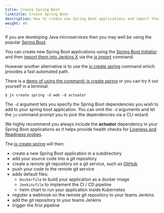 ```yaml
---
title: Create Spring Boot
linktitle: Create Spring Boot
description: How to create new Spring Boot applications and import them into Jenkins X
weight: 40
---
```


If you are developing Java microservices then you may well be using the popular [Spring Boot](https://projects.spring.io/spring-boot/). 

You can create new Spring Boot applications using the [Spring Boot Initializr](http://start.spring.io/) and then [import them into Jenkins X](/developing/import) via the [jx import](/commands/jx_import) command.
 
However another alternative is to use the [jx create spring](/commands/jx_create_spring) command which provides a fast automated path.

There is a [demo of using the command: jx create spring](/docs/getting_started/demos_talks_posts/create_spring/) or you can try it out yourself in a terminal:


```shell
$ jx create spring -d web -d actuator
```

The `-d` argument lets you specify the Spring Boot dependencies you wish to add to your spring boot application.  You can omit the `-d` arguments and let the `jx` command prompt you to pick the dependencies via a CLI wizard

We highly recommend you always include the **actuator** dependency in your Spring Boot applications as it helps provide health checks for [Liveness and Readiness probes](https://kubernetes.io/docs/tasks/configure-pod-container/configure-liveness-readiness-probes/).

The [jx create spring](/commands/jx_create_spring) will then:

* create a new Spring Boot application in a subdirectory
* add your source code into a git repository 
* create a remote git repository on a git service, such as [GitHub](https://github.com)
* push your code to the remote git service
* adds default files:
  * `Dockerfile` to build your application as a docker image
  * `Jenkinsfile` to implement the CI / CD pipeline
  * helm chart to run your application inside Kubernetes
* register a webhook on the remote git repository to your teams Jenkins
* add the git repository to your teams Jenkins
* trigger the first pipeline 

